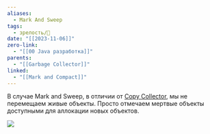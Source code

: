 ```yaml
---
aliases:
  - Mark And Sweep
tags:
  - зрелость/🌱
date: "[[2023-11-06]]"
zero-link:
  - "[[00 Java разработка]]"
parents:
  - "[[Garbage Collector]]"
linked:
  - "[[Mark and Compact]]"
---
```

В случае Mark and Sweep, в отличии от [Copy Collector](Copy%20Collector.md), мы не перемещаем живые объекты. Просто отмечаем мертвые объекты доступными для аллокации новых объектов.

![](Pasted%20image%2020231106130507.png)
